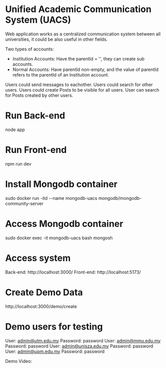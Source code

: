 # Unified Academic Communication System (UACS)
Web application works as a centralized communication system between all universities, it could be also useful in other fields.

Two types of accounts:
- Institution Accounts: Have the parentId = '', they can create sub accounts.
- Normal Accounts: Have parentId non-empty, and the value of parentId refers to the parentId of an Institution account.

Users could send messages to eachother.
Users could search for other users.
Users could create Posts to be visible for all users.
User can search for Posts created by other users.

# Run Back-end
node app

# Run Front-end
npm run dev

# Install Mongodb container
sudo docker run -itd --name mongodb-uacs mongodb/mongodb-community-server

# Access Mongodb container
sudo docker exec -it mongodb-uacs bash
mongosh

# Access system
Back-end: http://localhost:3000/
Front-end: http://localhost:5173/

# Create Demo Data
http://localhost:3000/demo/create

# Demo users for testing
User: admin@utm.edu.my Password: password
User: admin@mmu.edu.my Password: password
User: admin@unisza.edu.my Password: password
User: admin@upm.edu.my Password: password

Demo Video:


